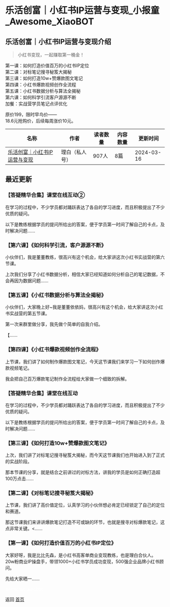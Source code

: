 # 乐活创富｜小红书IP运营与变现_小报童_Awesome_XiaoBOT

## 乐活创富｜小红书IP运营与变现介绍
> 小红书变现，一起赚取第一桶金！    
    
第一课：如何打造价值百万的小红书IP定位    
第二课：对标笔记搜寻秘笈大揭秘    
第三课：如何打造10w+赞爆款图文笔记    
第四课：小红书爆款视频创作全流程    
第五课：小红书数据分析与算法全揭秘    
第六课：如何科学引流客户源源不断    
加餐：实战营学员笔记点评优化    
    
原价199，限时早鸟价——    
18.6元抢购价，后续每周涨价10元。  
  


|名称|作者|读者数量|内容数量|更新时间|
|---|---|---|---|---|
|[乐活创富｜小红书IP运营与变现](https://xiaobot.net/p/lhcfxhs?refer=9c3f1c95-a052-465a-9902-f6d75080262a)|理白（私人号）|907人|8篇|2024-03-16|

## 最近更新
### 【答疑精华合集】课堂在线互动②

在学习的过程中，不少学员都对踊跃表达了各自的学习进度，而且积极提出了不少优质的疑问。

以下是教练根据学员的提问所给出的答案，便于学员第一时间了解自己的卡点，及时解决问题......

### 【第六课】《如何科学引流，客户源源不断》

小伙伴们，我是董董教练，很高兴有这个机会，给大家讲这次小红书实战营的第六节课。

上次我们分享了小红书数据分析，相信大家已经知道如何分析自己的笔记数据，不会再因为数据问题......

### 【第五课】《小红书数据分析与算法全揭秘》

小伙伴们，大家晚上好~我是董董依依妈，很高兴有这个机会，给大家讲这次小红书实战营的第五节课。

第一次来群里做分享，我先做个简单的自我介绍。

【......

### 【第四课】《小红书爆款视频创作全流程》

上节课，我们讲了如何制作爆款图文笔记，今天这节课我们来学习一下如何创作爆款视频笔记。

我会把自己百万爆款笔记制作全流程给大家做一个细致的拆解。

### 【答疑精华合集】课堂在线互动

在学习的过程中，不少学员都对踊跃表达了各自的学习进度，而且积极提出了不少优质的疑问。

以下是教练根据学员的提问所给出的答案，便于学员第一时间了解自己的卡点，及时解决问题......

### 【第三课】《如何打造10w+赞爆款图文笔记》

上次，我们讲了对标笔记搜寻秘笈大揭秘，而今天这节课我们也开始进入到了正式的实战阶段。

那本节课的分享，就是结合之前讲过的对标方法，讲我的学员是如何正确打造超100万点击......

### 【第二课】《对标笔记搜寻秘笈大揭秘》

上节课，我们讲了高价值定位，认真学习的小伙伴想必肯定已经锁定了自己的定位和赛道。

那这节课我们来讲讲爆款笔记打造不可或缺的环节，也就是搜寻对标爆款笔记，这点非常关键。<......

### 【第一课】《如何打造价值百万的小红书IP定位》

大家好呀，我是比比先森，是小红书高客单商业变现教练，也是理白合伙人。20w粉商业IP操盘手，带领1000+小红书学员成功变现，500强企业品牌小红书顾问。

先给大家晒一......


<a href="https://github.com/Reno9527/awesome-xiaobot" style="color: white; text-decoration: none;">awesome-xiaobot</a>

返回 [首页](../README.md)
